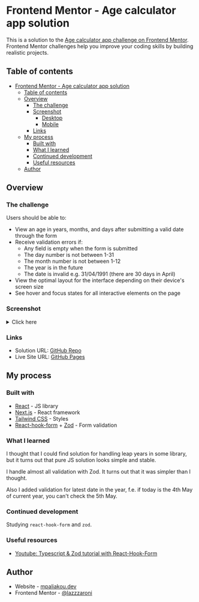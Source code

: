 # Frontend Mentor - Age calculator app solution

This is a solution to the [Age calculator app challenge on Frontend Mentor](https://www.frontendmentor.io/challenges/age-calculator-app-dF9DFFpj-Q). Frontend Mentor challenges help you improve your coding skills by building realistic projects.

## Table of contents

- [Frontend Mentor - Age calculator app solution](#frontend-mentor---age-calculator-app-solution)
  - [Table of contents](#table-of-contents)
  - [Overview](#overview)
    - [The challenge](#the-challenge)
    - [Screenshot](#screenshot)
      - [Desktop](#desktop)
      - [Mobile](#mobile)
    - [Links](#links)
  - [My process](#my-process)
    - [Built with](#built-with)
    - [What I learned](#what-i-learned)
    - [Continued development](#continued-development)
    - [Useful resources](#useful-resources)
  - [Author](#author)

## Overview

### The challenge

Users should be able to:

- View an age in years, months, and days after submitting a valid date through the form
- Receive validation errors if:
  - Any field is empty when the form is submitted
  - The day number is not between 1-31
  - The month number is not between 1-12
  - The year is in the future
  - The date is invalid e.g. 31/04/1991 (there are 30 days in April)
- View the optimal layout for the interface depending on their device's screen size
- See hover and focus states for all interactive elements on the page

### Screenshot

<details>
  <summary>Click here</summary>

#### Desktop

![](/public/screenshots/desktop.png)
![](public/screenshots/error-1.png)
![](public/screenshots/error-2.png)
![](public/screenshots/error-3.png)
![](public/screenshots/error-4.png)
![](public/screenshots/error-5.png)

#### Mobile

![](/public/screenshots/mobile.png)

</details>

### Links

- Solution URL: [GitHub Repo](https://github.com/lazzzaroni/age-calculator-app)
- Live Site URL: [GitHub Pages](https://lazzzaroni.github.io/age-calculator-app)

## My process

### Built with

- [React](https://reactjs.org/) - JS library
- [Next.js](https://nextjs.org/) - React framework
- [Tailwind CSS](https://tailwindcss.com/) - Styles
- [React-hook-form](https://tailwindcss.com/) + [Zod](https://zod.dev/) - Form validation

### What I learned

I thought that I could find solution for handling leap years in some library, but it turns out that pure JS solution looks simple and stable.

I handle almost all validation with Zod. It turns out that it was simpler than I thought.

Also I added validation for latest date in the year, f.e. if today is the 4th May of current year, you can't check the 5th May.

### Continued development

Studying `react-hook-form` and `zod`.

### Useful resources

- [Youtube: Typescript & Zod tutorial with React-Hook-Form](https://www.youtube.com/watch?v=JZjUv_qFtvM)

## Author

- Website - [mpaliakou.dev](https://mpaliakou.dev)
- Frontend Mentor - [@lazzzaroni](https://www.frontendmentor.io/profile/lazzzaroni)
